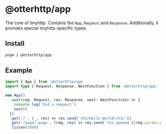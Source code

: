 # @otterhttp/app

The core of tinyhttp. Contains the `App`, `Request` and `Response`. Additionally, it provides special tinyhttp-specific types.

## Install

```sh
pnpm i @otterhttp/app
```

## Example

```ts
import { App } from '@otterhttp/app'
import type { Request, Response, NextFunction } from '@otterhttp/app'

new App()
  .use((req: Request, res: Response, next: NextFunction) => {
    console.log('Did a request')
    next()
  })
  .get('/', (_, res) => res.send('<h1>Hello World</h1>'))
  .get('/page/:page', (req, res) => res.send(`You opened ${req.params.page}`))
  .listen(3000)
```
